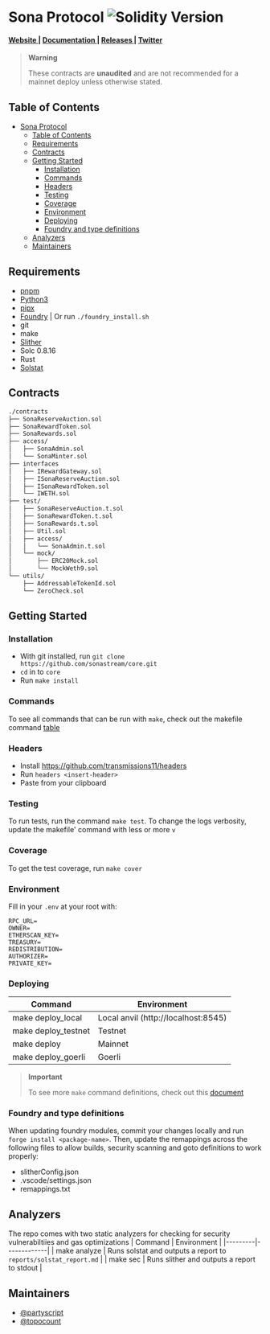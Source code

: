 # Sona Protocol ![Solidity Version](https://img.shields.io/badge/solidity-%3E%3D%200.8.16-lime) 

<div align="left">
  <h4>
    <a href="https://sona.stream">
      Website
    </a>
    <span> | </span>
    <a href="https://docs.sona.stream">
      Documentation
    </a>
    <span> | </span>
    <a href="https://github.com/sonastream/core/releases">
      Releases
    </a>
    <span> | </span>
    <a href="https://twitter.com/sonastream">
      Twitter
    </a>
  </h4>
</div>

> **Warning**
>
> These contracts are **unaudited** and are not recommended for a mainnet deploy unless otherwise stated.

## Table of Contents

- [Sona Protocol ](#sona-protocol-)
  - [Table of Contents](#table-of-contents)
  - [Requirements](#requirements)
  - [Contracts](#contracts)
  - [Getting Started](#getting-started)
    - [Installation](#installation)
    - [Commands](#commands)
    - [Headers](#headers)
    - [Testing](#testing)
    - [Coverage](#coverage)
    - [Environment](#environment)
    - [Deploying](#deploying)
    - [Foundry and type definitions](#foundry-and-type-definitions)
  - [Analyzers](#analyzers)
  - [Maintainers](#maintainers)

## Requirements

- [pnpm](https://pnpm.io/installation)
- [Python3](https://www.python.org/downloads/)
- [pipx](https://github.com/pypa/pipx)
- [Foundry](https://github.com/foundry-rs/foundry) | Or run `./foundry_install.sh`
- git
- make
- [Slither](https://github.com/crytic/slither)
- Solc 0.8.16
- Rust
- [Solstat](https://github.com/0xKitsune/solstat#currently-identified-optimizations-vulnerabilities-and-qa)

## Contracts

```bash
./contracts
├── SonaReserveAuction.sol
├── SonaRewardToken.sol
├── SonaRewards.sol
├── access/
│   ├── SonaAdmin.sol
│   └── SonaMinter.sol
├── interfaces
│   ├── IRewardGateway.sol
│   ├── ISonaReserveAuction.sol
│   ├── ISonaRewardToken.sol
│   └── IWETH.sol
├── test/
│   ├── SonaReserveAuction.t.sol
│   ├── SonaRewardToken.t.sol
│   ├── SonaRewards.t.sol
│   ├── Util.sol
│   ├── access/
│   │   └── SonaAdmin.t.sol
│   └── mock/
│       ├── ERC20Mock.sol
│       └── MockWeth9.sol
└── utils/
    ├── AddressableTokenId.sol
    └── ZeroCheck.sol
```

## Getting Started

### Installation

- With git installed, run `git clone https://github.com/sonastream/core.git`
- `cd` in to `core`
- Run `make install`

### Commands

To see all commands that can be run with `make`, check out the makefile command [table](./Makefile.md)

### Headers

- Install https://github.com/transmissions11/headers
- Run `headers <insert-header>`
- Paste from your clipboard

### Testing

To run tests, run the command `make test`. To change the logs verbosity, update the makefile' command with less or more `v`

### Coverage

To get the test coverage, run `make cover`

### Environment

Fill in your `.env` at your root with:

```
RPC_URL=
OWNER=
ETHERSCAN_KEY=
TREASURY=
REDISTRIBUTION=
AUTHORIZER=
PRIVATE_KEY=
```

### Deploying

| Command            | Environment                         |
| ------------------ | ----------------------------------- |
| make deploy_local  | Local anvil (http://localhost:8545) |
| make deploy_testnet | Testnet |
| make deploy        | Mainnet                             |
| make deploy_goerli | Goerli                              |

> **Important**
>
> To see more `make` command definitions, check out this [document](./Makefile.md)

### Foundry and type definitions

When updating foundry modules, commit your changes locally and run `forge install <package-name>`. Then, update the remappings across the following files to allow builds, security scanning and goto definitions to work properly:

- slitherConfig.json
- .vscode/settings.json
- remappings.txt

## Analyzers

The repo comes with two static analyzers for checking for security vulnerabiltiies and gas optimizations
| Command | Environment |
|---------|-------------|
| make analyze | Runs solstat and outputs a report to `reports/solstat_report.md` |
| make sec | Runs slither and outputs a report to stdout |

## Maintainers

- [@partyscript](https://github.com/partyscript)
- [@topocount](https://github.com/topocount)

